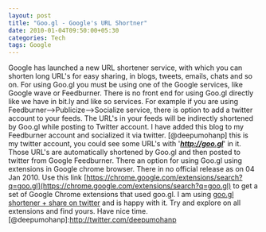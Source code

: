 ```yaml
---
layout: post
title: "Goo.gl - Google's URL Shortner"
date: 2010-01-04T09:50:00+05:30
categories: Tech
tags: Google
---
```

Google has launched a new URL shortener service, with which you can shorten long URL's for easy sharing, in blogs, tweets, emails, chats and so on. For using Goo.gl you must be using one of the Google services, like Google wave or Feedburner. There is no front end for using Goo.gl directly like we have in bit.ly and like so services.
For example if you are using Feedburner--&gt;Publicize--&gt;Socialize service, there is option to add a twitter account to your feeds. The URL's in your feeds will be indirectly shortened by Goo.gl while posting to Twitter account.
I have added this blog to my Feedburner account and socialized it via twitter. [@deepumohanp] this is my twitter account, you could see some URL's with '***http://goo.gl***' in it. Those URL's are automatically shortened by Goo.gl and then posted to twitter from Google Feedburner.
There an option for using Goo.gl using extensions in Google chrome browser. There in no official release as on 04 Jan 2010. Use this link
[https://chrome.google.com/extensions/search?q=goo.gl](https://chrome.google.com/extensions/search?q=goo.gl) to get a set of Google Chrome extensions that used goo.gl. I am using [goo.gl shortener + share on twitter](https://chrome.google.com/extensions/detail/fdndabnoclcmkbdgakdhdpjghagfnapj) and is happy with it. Try and explore on all extensions and find yours.
Have nice time.
[@deepumohanp]:http://twitter.com/deepumohanp
